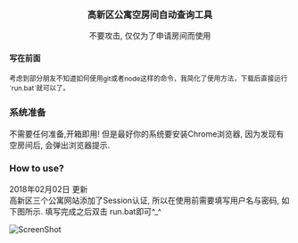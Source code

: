 <p align="center" style='font-size:16px;'><b>高新区公寓空房间自动查询工具</b></p>
<p align="center">不要攻击, 仅仅为了申请房间而使用</p>

#### 写在前面
<p style="font-size:12px;">考虑到部分朋友不知道如何使用git或者node这样的命令，我简化了使用方法，下载后直接运行`run.bat`就可以了。</p>

### 系统准备
不需要任何准备,开箱即用!
但是最好你的系统要安装Chrome浏览器, 因为发现有空房间后, 会弹出浏览器提示.

### How to use?
2018年02月02日 更新\
高新区三个公寓网站添加了Session认证, 所以在使用前需要填写用户名与密码, 如下图所示.
填写完成之后双击 run.bat即可^_^

![ScreenShot](https://raw.github.com/AJLoveChina/HefeiGaoxinApartment/master/asserts/nameandpass.png?t=2018年2月2日)
